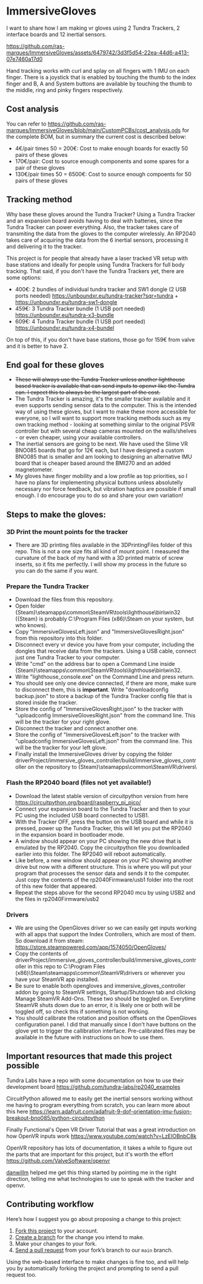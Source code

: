 # ImmersiveGloves

I want to share how I am making vr gloves using 2 Tundra Trackers, 2 interface boards and 12 inertial sensors.

https://github.com/ras-marques/ImmersiveGloves/assets/6479742/3d3f5d54-22ea-44d6-a413-07e7460a17d0

Hand tracking works with curl and splay on all fingers with 1 IMU on each finger. There is a joystick that is enabled by touching the thumb to the index finger and B, A and System buttons are available by touching the thumb to the middle, ring and pinky fingers respectively.

## Cost analysis

You can refer to https://github.com/ras-marques/ImmersiveGloves/blob/main/CustomPCBs/cost_analysis.ods for the complete BOM, but in summary the current cost is described below:
- 4€/pair times 50 = 200€: Cost to make enough boards for exactly 50 pairs of these gloves
- 170€/pair: Cost to source enough components and some spares for a pair of these gloves
- 130€/pair times 50 = 6500€: Cost to source enough compoents for 50 pairs of these gloves

## Tracking method

Why base these gloves around the Tundra Tracker? Using a Tundra Tracker and an expansion board avoids having to deal with batteries, since the Tundra Tracker can power everything. Also, the tracker takes care of transmiting the data from the gloves to the computer wirelessly. An RP2040 takes care of acquiring the data from the 6 inertial sensors, processing it and delivering it to the tracker.

This project is for people that already have a laser tracked VR setup with base stations and ideally for people using Tundra Trackers for full body tracking. That said, if you don't have the Tundra Trackers yet, there are some options:
- 400€: 2 bundles of individual tundra tracker and SW1 dongle (2 USB ports needed) https://unboundxr.eu/tundra-tracker?sqr=tundra + https://unboundxr.eu/tundra-sw1-dongle
- 459€: 3 Tundra Tracker bundle (1 USB port needed) https://unboundxr.eu/tundra-x3-bundle
- 609€: 4 Tundra Tracker bundle (1 USB port needed) https://unboundxr.eu/tundra-x4-bundel

On top of this, if you don't have base stations, those go for 159€ from valve and it is better to have 2.

## End goal for these gloves

- ~~These will always use the Tundra Tracker unless another lighthouse based tracker is available that can send inputs to openvr like the Tundra can. I expect this to always be the largest part of the cost.~~
- The Tundra Tracker is amazing, it's the smaller tracker available and it even supports sending sensor data to the computer. This is the intended way of using these gloves, but I want to make these more accessible for everyone, so I will want to support more tracking methods such as my own tracking method - looking at something similar to the original PSVR controller but with several cheap cameras mounted on the walls/shelves - or even cheaper, using your available controllers.
- The inertial sensors are going to be next. We have used the Slime VR BNO085 boards that go for 12€ each, but I have designed a custom BNO085 that is smaller and am looking to designing an alternative IMU board that is cheaper based around the BMI270 and an added magnetometer.
- My gloves have finger mobility and a low profile as top priorities, so I have no plans for implementing physical buttons unless absolutelly necessary nor force feedback, but vibration haptics are possible if small enough. I do encourage you to do so and share your own variation!

## Steps to make the gloves:

### 3D Print the mount points for the tracker
- There are 3D printing files available in the 3DPrintingFiles folder of this repo. This is not a one size fits all kind of mount point. I measured the curvature of the back of my hand with a 3D printed matrix of screw inserts, so it fits me perfectly. I will show my process in the future so you can do the same if you want.

### Prepare the Tundra Tracker
- Download the files from this repository.
- Open folder {Steam}\steamapps\common\SteamVR\tools\lighthouse\bin\win32 ({Steam} is probably C:\Program Files (x86)\Steam on your system, but who knows).
- Copy "ImmersiveGlovesLeft.json" and "ImmersiveGlovesRight.json" from this repository into this folder.
- Disconnect every vr device you have from your computer, including the dongles that receive data from the trackers. Using a USB cable, connect just one Tundra Tracker to your computer.
- Write "cmd" on the address bar to open a Command Line inside {Steam}\steamapps\common\SteamVR\tools\lighthouse\bin\win32.
- Write "lighthouse_console.exe" on the Command Line and press return.
- You should see only one device connected, if there are more, make sure to disconnect them, this is **important**. Write "downloadconfig backup.json" to store a backup of the Tundra Tracker config file that is stored inside the tracker.
- Store the config of "ImmersiveGlovesRight.json" to the tracker with "uploadconfig ImmersiveGlovesRight.json" from the command line. This will be the tracker for your right glove.
- Disconnect the tracker and connect another one.
- Store the config of "ImmersiveGlovesLeft.json" to the tracker with "uploadconfig ImmersiveGlovesLeft.json" from the command line. This will be the tracker for your left glove.
- Finally install the ImmersiveGloves driver by copying the folder driverProject/immersive_gloves_controller/build/immersive_gloves_controller on the repository to {Steam}\steamapps\common\SteamVR\drivers\

### Flash the RP2040 board (files not yet available!)
- Download the latest stable version of circuitpython version from here https://circuitpython.org/board/raspberry_pi_pico/
- Connect your expansion board to the Tundra Tracker and then to your PC using the included USB board connected to USB1.
- With the Tracker OFF, press the button on the USB board and while it is pressed, power up the Tundra Tracker, this will let you put the RP2040 in the expansion board in bootloader mode.
- A window should appear on your PC showing the new drive that is emulated by the RP2040. Copy the circuitpython file you downloaded earlier into this folder. The RP2040 will reboot automatically.
- Like before, a new window should appear on your PC showing another drive but now with a different structure. This is where you will put your program that processes the sensor data and sends it to the computer. Just copy the contents of the rp2040Firmware/usb1 folder into the root of this new folder that appeared.
- Repeat the steps above for the second RP2040 mcu by using USB2 and the files in rp2040Firmware/usb2

### Drivers
- We are using the OpenGloves driver so we can easily get inputs working with all apps that support the Index Controllers, which are most of them. So download it from steam: https://store.steampowered.com/app/1574050/OpenGloves/
- Copy the contents of driverProject/immersive_gloves_controller/build/immersive_gloves_controller in this repo to C:\Program Files (x86)\Steam\steamapps\common\SteamVR\drivers or wherever you have your SteamVR app installed.
- Be sure to enable both opengloves and immersive_gloves_controller addon by going to SteamVR settings, Startup/Shutdown tab and clicking Manage SteamVR Add-Ons. These two should be toggled on. Everytime SteamVR shuts down due to an error, it is likely one or both will be toggled off, so check this if something is not working.
- You should calibrate the rotation and position offsets on the OpenGloves configuration panel. I did that manually since I don't have buttons on the glove yet to trigger the callibration interface. Pre-calibrated files may be available in the future with instructions on how to use them.

## Important resources that made this project possible
 
Tundra Labs have a repo with some documentation on how to use their development board https://github.com/tundra-labs/rp2040_examples

CircuitPython allowed me to easily get the inertial sensors working without me having to program everything from scratch, you can learn more about this here https://learn.adafruit.com/adafruit-9-dof-orientation-imu-fusion-breakout-bno085/python-circuitpython

Finally Functional's Open VR Driver Tutorial that was a great introduction on how OpenVR inputs work https://www.youtube.com/watch?v=LzEIOBnbC8k

OpenVR repository has lots of documentation, it takes a while to figure out the parts that are important for this project, but it's worth the effort https://github.com/ValveSoftware/openvr

[danwillm](https://github.com/danwillm) helped me get this thing started by pointing me in the right direction, telling me what technologies to use to speak with the tracker and openvr.

## Contributing workflow

Here’s how I suggest you go about proposing a change to this project:

1. [Fork this project][fork] to your account.
2. [Create a branch][branch] for the change you intend to make.
3. Make your changes to your fork.
4. [Send a pull request][pr] from your fork’s branch to our `main` branch.

Using the web-based interface to make changes is fine too, and will help you by automatically forking the project and prompting to send a pull request too.

[fork]: https://help.github.com/articles/fork-a-repo/
[branch]: https://help.github.com/articles/creating-and-deleting-branches-within-your-repository
[pr]: https://help.github.com/articles/using-pull-requests/
